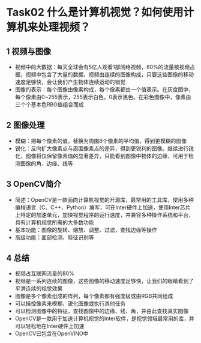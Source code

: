 # Task02 什么是计算机视觉？如何使用计算机来处理视频？

## 1 视频与图像

- 视频中的大数据：每天全球会有5亿人观看1部网络视频，80%的流量被视频占据，视频中包含了大量的数据，视频由连续的图像构成，只要这些图像的移动速度足够快，会让我们产生物体连续运动的错觉
- 图像的表示：每个图像由像素构成，每个像素都由一个值表示。在灰度图中，每个像素由0~255表示，255表示白色，0表示黑色。在彩色图像中，像素由三个个基本色RBG值组合而成

## 2 图像处理

- 模糊：把每个像素的值，替换为周围8个像素的平均值，得到更模糊的图像
- 锐化：反向扩大像素点与周围像素点的差异，得到更锐利的图像。继续进行锐化，图像将仅保留像素值的显著差异，只能看到图像中物体的边缘，可用于检测图像的角、边缘、线等

## 3 OpenCV简介

- 简述：OpenCV是一款面向计算机视觉的开源库，最常用的工具库，使用多种编程语言（C、C++、Python）编写，可在Inter硬件上加速，使用Inter芯片上特定的加速单元，加快视觉程序的运行速度，并兼容多种操作系统和平台，具有计算机视觉所需的大多数功能
- 基本功能：图像的旋转、缩放、调整、过滤，查找边缘等操作
- 高级功能：面部检测、特征识别等

## 4 总结

- 视频占互联网流量的80%
- 视频是一系列连续的图像，这些图像的移动速度足够快，让我们的眼睛看到了平滑连续的视觉效果
- 图像是多个像素组成的阵列，每个像素都有强度级或由RGB共同组成
- 可以操控像素来模糊、锐化图像或执行其他任务
- 可以检测图像中的特征，查找图像中的边缘、线、角，并由此查找真实图像
- OpenCV是一款用于加速计算机视觉的Inter软件，是视觉领域最常用的库，并可以轻松地在Inter硬件上加速
- OpenCV已包含在OpenVINO中
